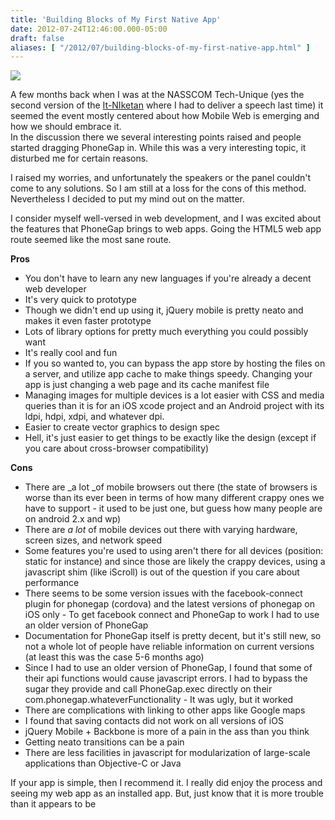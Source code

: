 ```yaml
---
title: 'Building Blocks of My First Native App'
date: 2012-07-24T12:46:00.000-05:00
draft: false
aliases: [ "/2012/07/building-blocks-of-my-first-native-app.html" ]
---
```


![](http://blog.rimits.com/wp-content/uploads/2011/03/collage21.png)

  
  
  
  
A few months back when I was at the NASSCOM Tech-Unique (yes the second version of the [It-NIketan](http://rkrants.blogspot.in/2011/07/nasscom-it-niketanan-eventful-saturday.html) where I had to deliver a speech last time) it seemed the event mostly centered about how Mobile Web is emerging and how we should embrace it.  
In the discussion there we several interesting points raised and people started dragging PhoneGap in. While this was a very interesting topic, it disturbed me for certain reasons.  
  
  
I raised my worries, and unfortunately the speakers or the panel couldn't come to any solutions. So I am still at a loss for the cons of this method.  
Nevertheless I decided to put my mind out on the matter.  
  
  
I consider myself well-versed in web development, and I was excited about the features that PhoneGap brings to web apps. Going the HTML5 web app route seemed like the most sane route.  
  
  
**Pros**  

*   You don't have to learn any new languages if you're already a decent web developer
*   It's very quick to prototype
*   Though we didn't end up using it, jQuery mobile is pretty neato and makes it even faster prototype
*   Lots of library options for pretty much everything you could possibly want
*   It's really cool and fun
*   If you so wanted to, you can bypass the app store by hosting the files on a server, and utilize app cache to make things speedy. Changing your app is just changing a web page and its cache manifest file
*   Managing images for multiple devices is a lot easier with CSS and media queries than it is for an iOS xcode project and an Android project with its ldpi, hdpi, xdpi, and whatever dpi.
*   Easier to create vector graphics to design spec
*   Hell, it's just easier to get things to be exactly like the design (except if you care about cross-browser compatibility)

  
**Cons**

*   There are _a lot _of mobile browsers out there (the state of browsers is worse than its ever been in terms of how many different crappy ones we have to support - it used to be just one, but guess how many people are on android 2.x and wp)
*   There are _a lot_ of mobile devices out there with varying hardware, screen sizes, and network speed
*   Some features you're used to using aren't there for all devices (position: static for instance) and since those are likely the crappy devices, using a javascript shim (like iScroll) is out of the question if you care about performance
*   There seems to be some version issues with the facebook-connect plugin for phonegap (cordova) and the latest versions of phonegap on iOS only - To get facebook connect and PhoneGap to work I had to use an older version of PhoneGap
*   Documentation for PhoneGap itself is pretty decent, but it's still new, so not a whole lot of people have reliable information on current versions (at least this was the case 5-6 months ago)
*   Since I had to use an older version of PhoneGap, I found that some of their api functions would cause javascript errors. I had to bypass the sugar they provide and call PhoneGap.exec directly on their com.phonegap.whateverFunctionality - It was ugly, but it worked
*   There are complications with linking to other apps like Google maps
*   I found that saving contacts did not work on all versions of iOS
*   jQuery Mobile + Backbone is more of a pain in the ass than you think
*   Getting neato transitions can be a pain
*   There are less facilities in javascript for modularization of large-scale applications than Objective-C or Java

  

If your app is simple, then I recommend it. I really did enjoy the process and seeing my web app as an installed app. But, just know that it is more trouble than it appears to be